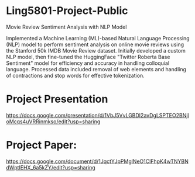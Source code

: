 # Ling5801-Project-Public
Movie Review Sentiment Analysis with NLP Model


Implemented a Machine Learning (ML)-based Natural Language Processing (NLP) model to perform sentiment analysis on online movie reviews using the Stanford 50k IMDB Movie Review dataset. Initially developed a custom NLP model, then fine-tuned the HuggingFace "Twitter Roberta Base Sentiment" model for efficiency and accuracy in handling colloquial language. Processed data included removal of web elements and handling of contractions and stop words for effective tokenization.




# Project Presentation 
https://docs.google.com/presentation/d/1VbJ5VvLGBDI2avDgLSPTEO2BNjloMcqs4uVRRinmkso/edit?usp=sharing

# Project Paper: 
https://docs.google.com/document/d/1JqctYJpPMglNeO1ClFhpK4wTNYBNdWptIEHX_6a5kZY/edit?usp=sharing






